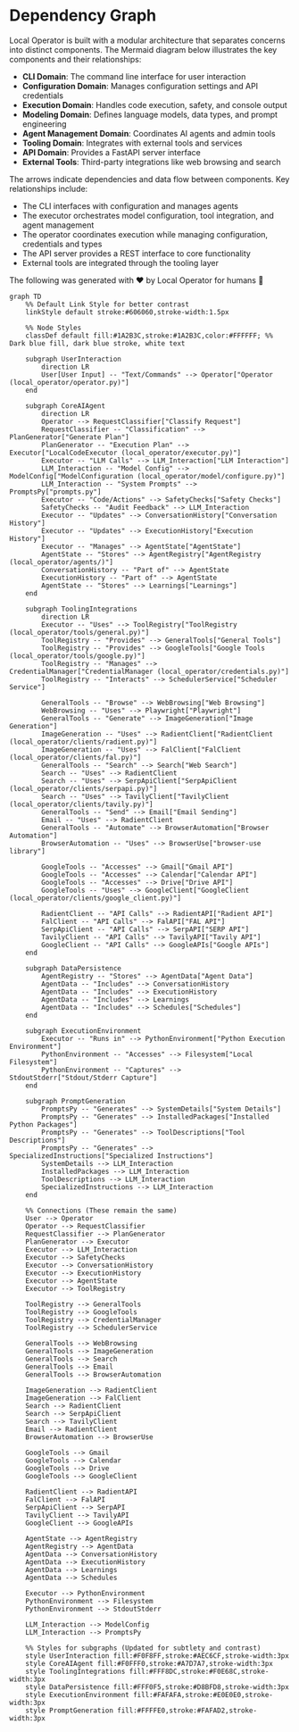 # Dependency Graph

Local Operator is built with a modular architecture that separates concerns into distinct components. The Mermaid diagram below illustrates the key components and their relationships:

- **CLI Domain**: The command line interface for user interaction
- **Configuration Domain**: Manages configuration settings and API credentials
- **Execution Domain**: Handles code execution, safety, and console output
- **Modeling Domain**: Defines language models, data types, and prompt engineering
- **Agent Management Domain**: Coordinates AI agents and admin tools
- **Tooling Domain**: Integrates with external tools and services
- **API Domain**: Provides a FastAPI server interface
- **External Tools**: Third-party integrations like web browsing and search

The arrows indicate dependencies and data flow between components. Key relationships include:

- The CLI interfaces with configuration and manages agents
- The executor orchestrates model configuration, tool integration, and agent management
- The operator coordinates execution while managing configuration, credentials and types
- The API server provides a REST interface to core functionality
- External tools are integrated through the tooling layer

The following was generated with ❤️ by Local Operator for humans 🤝

```mermaid
graph TD
    %% Default Link Style for better contrast
    linkStyle default stroke:#606060,stroke-width:1.5px

    %% Node Styles
    classDef default fill:#1A2B3C,stroke:#1A2B3C,color:#FFFFFF; %% Dark blue fill, dark blue stroke, white text

    subgraph UserInteraction
        direction LR
        User[User Input] -- "Text/Commands" --> Operator["Operator (local_operator/operator.py)"]
    end

    subgraph CoreAIAgent
        direction LR
        Operator --> RequestClassifier["Classify Request"]
        RequestClassifier -- "Classification" --> PlanGenerator["Generate Plan"]
        PlanGenerator -- "Execution Plan" --> Executor["LocalCodeExecutor (local_operator/executor.py)"]
        Executor -- "LLM Calls" --> LLM_Interaction["LLM Interaction"]
        LLM_Interaction -- "Model Config" --> ModelConfig["ModelConfiguration (local_operator/model/configure.py)"]
        LLM_Interaction -- "System Prompts" --> PromptsPy["prompts.py"]
        Executor -- "Code/Actions" --> SafetyChecks["Safety Checks"]
        SafetyChecks -- "Audit Feedback" --> LLM_Interaction
        Executor -- "Updates" --> ConversationHistory["Conversation History"]
        Executor -- "Updates" --> ExecutionHistory["Execution History"]
        Executor -- "Manages" --> AgentState["AgentState"]
        AgentState -- "Stores" --> AgentRegistry["AgentRegistry (local_operator/agents/)"]
        ConversationHistory -- "Part of" --> AgentState
        ExecutionHistory -- "Part of" --> AgentState
        AgentState -- "Stores" --> Learnings["Learnings"]
    end

    subgraph ToolingIntegrations
        direction LR
        Executor -- "Uses" --> ToolRegistry["ToolRegistry (local_operator/tools/general.py)"]
        ToolRegistry -- "Provides" --> GeneralTools["General Tools"]
        ToolRegistry -- "Provides" --> GoogleTools["Google Tools (local_operator/tools/google.py)"]
        ToolRegistry -- "Manages" --> CredentialManager["CredentialManager (local_operator/credentials.py)"]
        ToolRegistry -- "Interacts" --> SchedulerService["Scheduler Service"]

        GeneralTools -- "Browse" --> WebBrowsing["Web Browsing"]
        WebBrowsing -- "Uses" --> Playwright["Playwright"]
        GeneralTools -- "Generate" --> ImageGeneration["Image Generation"]
        ImageGeneration -- "Uses" --> RadientClient["RadientClient (local_operator/clients/radient.py)"]
        ImageGeneration -- "Uses" --> FalClient["FalClient (local_operator/clients/fal.py)"]
        GeneralTools -- "Search" --> Search["Web Search"]
        Search -- "Uses" --> RadientClient
        Search -- "Uses" --> SerpApiClient["SerpApiClient (local_operator/clients/serpapi.py)"]
        Search -- "Uses" --> TavilyClient["TavilyClient (local_operator/clients/tavily.py)"]
        GeneralTools -- "Send" --> Email["Email Sending"]
        Email -- "Uses" --> RadientClient
        GeneralTools -- "Automate" --> BrowserAutomation["Browser Automation"]
        BrowserAutomation -- "Uses" --> BrowserUse["browser-use library"]

        GoogleTools -- "Accesses" --> Gmail["Gmail API"]
        GoogleTools -- "Accesses" --> Calendar["Calendar API"]
        GoogleTools -- "Accesses" --> Drive["Drive API"]
        GoogleTools -- "Uses" --> GoogleClient["GoogleClient (local_operator/clients/google_client.py)"]

        RadientClient -- "API Calls" --> RadientAPI["Radient API"]
        FalClient -- "API Calls" --> FalAPI["FAL API"]
        SerpApiClient -- "API Calls" --> SerpAPI["SERP API"]
        TavilyClient -- "API Calls" --> TavilyAPI["Tavily API"]
        GoogleClient -- "API Calls" --> GoogleAPIs["Google APIs"]
    end

    subgraph DataPersistence
        AgentRegistry -- "Stores" --> AgentData["Agent Data"]
        AgentData -- "Includes" --> ConversationHistory
        AgentData -- "Includes" --> ExecutionHistory
        AgentData -- "Includes" --> Learnings
        AgentData -- "Includes" --> Schedules["Schedules"]
    end

    subgraph ExecutionEnvironment
        Executor -- "Runs in" --> PythonEnvironment["Python Execution Environment"]
        PythonEnvironment -- "Accesses" --> Filesystem["Local Filesystem"]
        PythonEnvironment -- "Captures" --> StdoutStderr["Stdout/Stderr Capture"]
    end

    subgraph PromptGeneration
        PromptsPy -- "Generates" --> SystemDetails["System Details"]
        PromptsPy -- "Generates" --> InstalledPackages["Installed Python Packages"]
        PromptsPy -- "Generates" --> ToolDescriptions["Tool Descriptions"]
        PromptsPy -- "Generates" --> SpecializedInstructions["Specialized Instructions"]
        SystemDetails --> LLM_Interaction
        InstalledPackages --> LLM_Interaction
        ToolDescriptions --> LLM_Interaction
        SpecializedInstructions --> LLM_Interaction
    end

    %% Connections (These remain the same)
    User --> Operator
    Operator --> RequestClassifier
    RequestClassifier --> PlanGenerator
    PlanGenerator --> Executor
    Executor --> LLM_Interaction
    Executor --> SafetyChecks
    Executor --> ConversationHistory
    Executor --> ExecutionHistory
    Executor --> AgentState
    Executor --> ToolRegistry

    ToolRegistry --> GeneralTools
    ToolRegistry --> GoogleTools
    ToolRegistry --> CredentialManager
    ToolRegistry --> SchedulerService

    GeneralTools --> WebBrowsing
    GeneralTools --> ImageGeneration
    GeneralTools --> Search
    GeneralTools --> Email
    GeneralTools --> BrowserAutomation

    ImageGeneration --> RadientClient
    ImageGeneration --> FalClient
    Search --> RadientClient
    Search --> SerpApiClient
    Search --> TavilyClient
    Email --> RadientClient
    BrowserAutomation --> BrowserUse

    GoogleTools --> Gmail
    GoogleTools --> Calendar
    GoogleTools --> Drive
    GoogleTools --> GoogleClient

    RadientClient --> RadientAPI
    FalClient --> FalAPI
    SerpApiClient --> SerpAPI
    TavilyClient --> TavilyAPI
    GoogleClient --> GoogleAPIs

    AgentState --> AgentRegistry
    AgentRegistry --> AgentData
    AgentData --> ConversationHistory
    AgentData --> ExecutionHistory
    AgentData --> Learnings
    AgentData --> Schedules

    Executor --> PythonEnvironment
    PythonEnvironment --> Filesystem
    PythonEnvironment --> StdoutStderr

    LLM_Interaction --> ModelConfig
    LLM_Interaction --> PromptsPy

    %% Styles for subgraphs (Updated for subtlety and contrast)
    style UserInteraction fill:#F0F8FF,stroke:#AEC6CF,stroke-width:3px
    style CoreAIAgent fill:#F0FFF0,stroke:#A7D7A7,stroke-width:3px
    style ToolingIntegrations fill:#FFF8DC,stroke:#F0E68C,stroke-width:3px
    style DataPersistence fill:#FFF0F5,stroke:#D8BFD8,stroke-width:3px
    style ExecutionEnvironment fill:#FAFAFA,stroke:#E0E0E0,stroke-width:3px
    style PromptGeneration fill:#FFFFE0,stroke:#FAFAD2,stroke-width:3px
```
